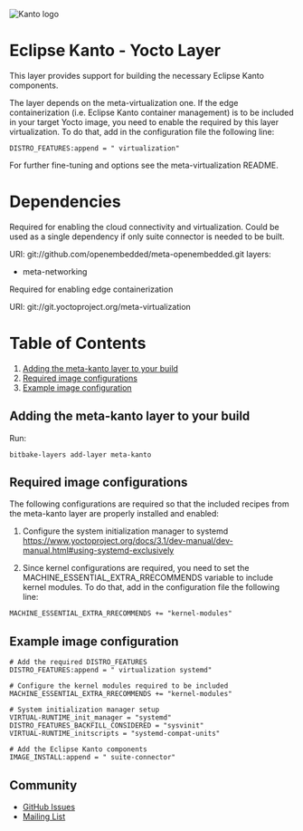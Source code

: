 ![Kanto logo](https://github.com/eclipse-kanto/kanto/raw/main/logo/kanto.svg)

# Eclipse Kanto - Yocto Layer

This layer provides support for building the necessary Eclipse Kanto
components.

The layer depends on the meta-virtualization one. If the edge containerization
(i.e. Eclipse Kanto container management) is to be included in your target Yocto image,
you need to enable the required by this layer virtualization.
To do that, add in the configuration file the following line:

    DISTRO_FEATURES:append = " virtualization"

For further fine-tuning and options see the meta-virtualization README.

# Dependencies

  Required for enabling the cloud connectivity and virtualization.
  Could be used as a single dependency if only suite connector
  is needed to be built.

  URI: git://github.com/openembedded/meta-openembedded.git layers:
* meta-networking

Required for enabling edge containerization

URI: git://git.yoctoproject.org/meta-virtualization

# Table of Contents

1. [Adding the meta-kanto layer to your build](#adding-the-meta-kanto-layer-to-your-build)
2. [Required image configurations](#required-image-configurations)
3. [Example image configuration](#example-image-configuration)

## Adding the meta-kanto layer to your build

Run: 
```
bitbake-layers add-layer meta-kanto
```

## Required image configurations

The following configurations are required so that the included recipes from
the meta-kanto layer are properly installed and enabled:

1. Configure the system initialization manager to systemd
https://www.yoctoproject.org/docs/3.1/dev-manual/dev-manual.html#using-systemd-exclusively


2. Since kernel configurations are required,
you need to set the MACHINE_ESSENTIAL_EXTRA_RRECOMMENDS variable to include kernel modules.
To do that, add in the configuration file the following line:

```
MACHINE_ESSENTIAL_EXTRA_RRECOMMENDS += "kernel-modules"
```

## Example image configuration
```
# Add the required DISTRO_FEATURES
DISTRO_FEATURES:append = " virtualization systemd"

# Configure the kernel modules required to be included
MACHINE_ESSENTIAL_EXTRA_RRECOMMENDS += "kernel-modules"

# System initialization manager setup
VIRTUAL-RUNTIME_init_manager = "systemd"
DISTRO_FEATURES_BACKFILL_CONSIDERED = "sysvinit"
VIRTUAL-RUNTIME_initscripts = "systemd-compat-units"

# Add the Eclipse Kanto components
IMAGE_INSTALL:append = " suite-connector"
```
## Community

* [GitHub Issues](https://github.com/eclipse-kanto/meta-kanto/issues)
* [Mailing List](https://accounts.eclipse.org/mailing-list/kanto-dev)
